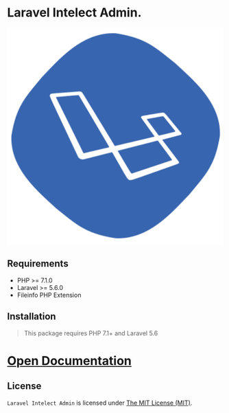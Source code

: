 <p align="center"><h1>Laravel Intelect Admin.</h1></p>
<p align="center">
<img src="docs/_media/development.png" alt="LIA-admin">
</p>

Requirements
------------
 - PHP >= 7.1.0
 - Laravel >= 5.6.0
 - Fileinfo PHP Extension

Installation
------------
> This package requires PHP 7.1+ and Laravel 5.6


# [Open Documentation](https://xsaven.github.io/laravel-intelect-admin)

License
------------
`Laravel Intelect Admin` is licensed under [The MIT License (MIT)](LICENSE).
